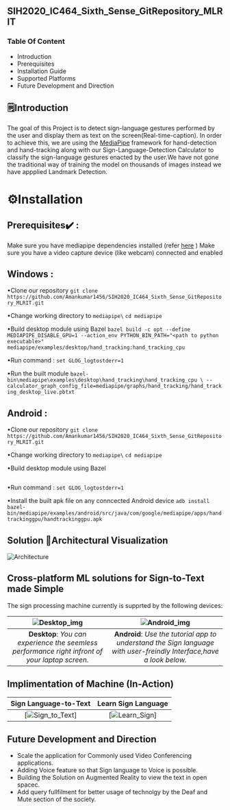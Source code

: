 ## SIH2020_IC464_Sixth_Sense_GitRepository_MLRIT
### Table Of Content
* Introduction
* Prerequisites
* Installation Guide
* Supported Platforms
* Future Development and Direction
## 🗒️Introduction 
The goal of this Project is to detect sign-language gestures performed by the user and display them as text on the screen(Real-time-caption). In order to achieve this, we are using the [MediaPipe](https://google.github.io/mediapipe/) framework for hand-detection and hand-tracking along with our Sign-Language-Detection Calculator to classify the sign-language gestures enacted by the user.We have not gone the traditional way of training the model on thousands of images instead we have appplied Landmark Detection.
# ⚙️Installation

## Prerequisites✔️ : 

Make sure you have mediapipe dependencies installed (refer [here](https://google.github.io/mediapipe/getting_started/install.html) )
Make sure you have a video capture device (like webcam) connected and enabled

## Windows : 

•Clone our repository ```git clone https://github.com/Amankumar1456/SIH2020_IC464_Sixth_Sense_GitRepository_MLRIT.git```

•Change working directory to ```mediapipe\```
```cd mediapipe```

•Build desktop module using Bazel
```bazel build -c opt --define MEDIAPIPE_DISABLE_GPU=1 --action_env PYTHON_BIN_PATH="<path to python executable>" mediapipe/examples/desktop/hand_tracking:hand_tracking_cpu```

•Run command : ```set GLOG_logtostderr=1```

•Run the built module 
```bazel-bin\mediapipe\examples\desktop\hand_tracking\hand_tracking_cpu \ --calculator_graph_config_file=mediapipe/graphs/hand_tracking/hand_tracking_desktop_live.pbtxt```

## Android : 

•Clone our repository ```git clone https://github.com/Amankumar1456/SIH2020_IC464_Sixth_Sense_GitRepository_MLRIT.git```

•Change working directory to ```mediapipe\```
```cd mediapipe```

•Build desktop module using Bazel
```bazel build -c opt --config=android_arm64  --action_env PYTHON_BIN_PATH="<path to python executable>" mediapipe/examples/android/src/java/com/google/mediapipe/apps/handtrackinggpu:handtrackinggpu
```
•Run command : ```set GLOG_logtostderr=1```

•Install the built apk file on any conncected Android device 
```adb install bazel-bin/mediapipe/examples/android/src/java/com/google/mediapipe/apps/handtrackinggpu/handtrackinggpu.apk```

## Solution 📐Architectural Visualization

![Architecture](/Images_Readme/architecture.JPG)

## Cross-platform ML solutions for Sign-to-Text made Simple 

The sign processing machine currently is supprted by the following devices:

![Desktop_img](/Images_Readme/dekstop.png)                                                               | ![Android_img](/Images_Readme/tutorial.png)
:------------------------------------------------------------------------------------------------------------: | :----------------------------------------------------:
**Desktop**: *You can experience the seemless performance right infront of your laptop screen.* | **Android**: *Use the tutorial app to understand the Sign language with user-freindly Interface,have a look below.*

## Implimentation of Machine (In-Action)

Sign Language-to-Text                                                                                                                 | Learn Sign Language                                                                                                       | 
:----------------------------------------------------------------------------------------------------------------------------: | :-------------------------------------------------------------------------------------------------------------: |
[![Sign_to_Text](/Images_Readme/sign-text.gif)]| [![Learn_Sign](/Images_Readme/learn.gif)] | 

## Future Development and Direction
* Scale the application for Commonly used Video Conferencing applications.
* Adding Voice feature so that Sign language to Voice is possible.
* Building the Solution on Augmented Reality to view the text in open spacec.
* Add query fullfilment for better usage of technolgy by the Deaf and Mute section of the society.
